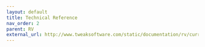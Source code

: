 ```yaml
---
layout: default
title: Technical Reference
nav_order: 2
parent: RV
external_url: http://www.tweaksoftware.com/static/documentation/rv/current/html/rv_reference.html
---
```


